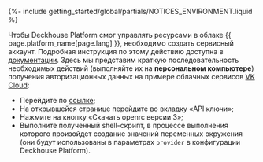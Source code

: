 {%- include getting_started/global/partials/NOTICES_ENVIRONMENT.liquid %}

Чтобы Deckhouse Platform смог управлять ресурсами в облаке {{ page.platform_name[page.lang] }}, необходимо создать сервисный аккаунт. Подробная инструкция по этому действию доступна в [документации](/documentation/v1/modules/030-cloud-provider-openstack/environment.html). Здесь мы представим краткую последовательность необходимых действий (выполняйте их на **персональном компьютере**) получения авторизационных данных на примере облачных сервисов [VK Cloud](https://mcs.mail.ru/):
- Перейдите по [ссылке](https://mcs.mail.ru/app/project/keys/);
- На открывшейся странице перейдите во вкладку «API ключи»;
- Нажмите на кнопку «Скачать openrc версии 3»;
- Выполните полученный shell-скрипт, в процессе выполнения которого произойдет создание значений переменных окружения (они будут использованы в параметрах `provider` в конфигурации Deckhouse Platform).
